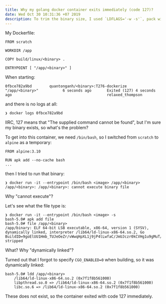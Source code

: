 ```yaml
---
title: Why my golang docker container exits immediately (code 127)?
date: Wed Oct 30 10:31:36 +07 2019
description: To trim the binary size, I used `LDFLAGS='-w -s'`, pack with `upx`, then build from scratch. The thing is when starting, it exited immediately with code 127. Why?
---
```

My Dockerfile:

```
FROM scratch

WORKDIR /app

COPY build/linux/<binary> .

ENTRYPOINT [ "/app/<binary>" ]
```

When starting:

```
0fbce782a9bd        quantonganh/<binary>:T276-dockerize                              "/app/<binary>"           6 seconds ago       Exited (127) 4 seconds ago                                           relaxed_thompson
```

and there is no logs at all:

```
❯ docker logs 0fbce782a9bd
```

IIRC, 127 means that "The supplied command cannot be found", but I'm sure my binary exists, so what's the problem?

To get into this container, we need `/bin/bash`, so I switched from `scratch` to `alpine` as a temporary:

```
FROM alpine:3.10

RUN apk add --no-cache bash
...
```

then I tried to run that binary:

```
❯ docker run -it --entrypoint /bin/bash <image> /app/<binary>
/app/<binary>: /app/<binary>: cannot execute binary file
```

Why "cannot execute"?

Let's see what the file type is:

```
❯ docker run -it --entrypoint /bin/bash <image> -s
bash-5.0# apk add file
bash-5.0# file /app/<binary>
/app/binary: ELF 64-bit LSB executable, x86-64, version 1 (SYSV), dynamically linked, interpreter /lib64/ld-linux-x86-64.so.2, Go BuildID=9goElUU1Hmb_TUJeOeZr/vWwqHpXL1j9jP4lLwfaC/JmUJczr0kCVHg1u9gMuT/orDzu6T6STfr9G_YODTe, stripped
```

What? Why "dynamically linked"?

Turned out that I forgot to specify `CGO_ENABLED=0` when building, so it was dynamically linked:

```
bash-5.0# ldd /app/<binary>
	/lib64/ld-linux-x86-64.so.2 (0x7f1f8b561000)
	libpthread.so.0 => /lib64/ld-linux-x86-64.so.2 (0x7f1f8b561000)
	libc.so.6 => /lib64/ld-linux-x86-64.so.2 (0x7f1f8b561000)
```

These does not exist, so the container exited with code 127 immediately.
